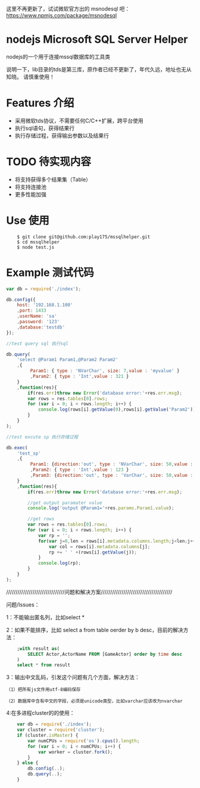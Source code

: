 这里不再更新了，试试微软官方出的 msnodesql 吧：https://www.npmjs.com/package/msnodesql


# nodejs Microsoft SQL Server Helper 
 nodejs的一个用于连接mssql数据库的工具类
 
 说明一下，lib目录的tds是第三库，原作者已经不更新了，年代久远，地址也无从知晓。
 请慎重使用！
 

# Features 介绍

 * 采用微软tds协议，不需要任何C/C++扩展，跨平台使用
 * 执行sql语句，获得结果行
 * 执行存储过程，获得输出参数以及结果行

# TODO 待实现内容

 * 将支持获得多个结果集（Table）
 * 将支持连接池
 * 更多性能加强


# Use 使用
```
    $ git clone git@github.com:play175/mssqlhelper.git
    $ cd mssqlhelper
    $ node test.js
```
# Example 测试代码
```javascript
var db = require('./index');

db.config({
    host: '192.168.1.100'
	,port: 1433
	,userName: 'sa'
	,password: '123'
	,database:'testdb'
});

//test query sql 执行sql

db.query(
	'select @Param1 Param1,@Param2 Param2'
	,{
		 Param1: { type : 'NVarChar', size: 7,value : 'myvalue' }
		 ,Param2: { type : 'Int',value : 321 }
	}
	,function(res){
		if(res.err)throw new Error('database error:'+res.err.msg);
		var rows = res.tables[0].rows;
		for (var i = 0; i < rows.length; i++) {
			console.log(rows[i].getValue(0),rows[i].getValue('Param2'));
		}
	}
);

//test excute sp 执行存储过程

db.exec(
	'test_sp'
	,{
		 Param1: {direction:'out', type : 'NVarChar', size: 50,value : 'my Param1 value' }
		 ,Param2: { type : 'Int',value : 123 }
		 ,Param3: {direction:'out', type : 'VarChar', size: 50,value : '789' }
	}
	,function(res){
		if(res.err)throw new Error('database error:'+res.err.msg);

		//get output paramater value
		console.log('output @Param1='+res.params.Param1.value);

		//get rows
		var rows = res.tables[0].rows;
		for (var i = 0; i < rows.length; i++) {
			var rp = '';
			for(var j=0,len = rows[i].metadata.columns.length;j<len;j++){
				var col = rows[i].metadata.columns[j];
				rp += ' ' +(rows[i].getValue(j));
			}
			console.log(rp);
		}
	}
);
```


///////////////////////////////问题和解决方案//////////////////////////////////////

问题/Issues：

1：不能输出匿名列，比如select *

2：如果不能排序，比如 select a from table oerder by b desc，目前的解决方法：
```sql
	;with result as(
		SELECT Actor,ActorName FROM [GameActor] order by time desc
	)
	select * from result
```	
3：输出中文乱码，引发这个问题有几个方面，解决方法：

	（1）把所有js文件用utf-8编码保存
	
	（2）数据库中含有中文的字段，必须是unicode类型，比如varchar应该改为nvarchar

4:在多进程cluster的的使用：
```javascript
	var db = require('./index');	
	var cluster = require('cluster');	
	if (cluster.isMaster) {
	    var numCPUs = require('os').cpus().length;
	    for (var i = 0; i < numCPUs; i++) {
	        var worker = cluster.fork();
	    }
	} else {
	    db.config(..);
	    db.query(..);
	}
```

